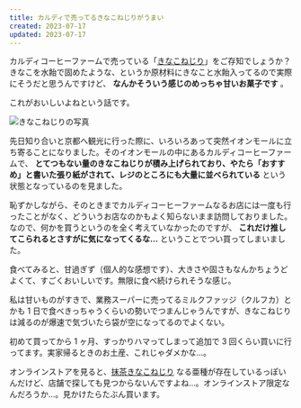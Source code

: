 ```yaml
---
title: カルディで売ってるきなこねじりがうまい
created: 2023-07-17
updated: 2023-07-17
---
```


カルディコーヒーファームで売っている「[きなこねじり](https://www.kaldi.co.jp/ec/pro/disp/1/4571347775976)」をご存知でしょうか？きなこを水飴で固めたような、というか原材料にきなこと水飴入ってるので実際にそうだと思うんですけど、 **なんかそういう感じのめっちゃ甘いお菓子です** 。

これがおいしいよねという話です。

![きなこねじりの写真](0ea5b695-6a36-4633-aa8a-96d6bbd84100)

先日知り合いと京都へ観光に行った際に、いろいろあって突然イオンモールに立ち寄ることになりました。そのイオンモールの中にあるカルディコーヒーファームで、 **とてつもない量のきなこねじりが積み上げられており、やたら「おすすめ」と書いた張り紙がされて、レジのところにも大量に並べられている** という状態となっているのを見ました。

恥ずかしながら、そのときまでカルディコーヒーファームなるお店には一度も行ったことがなく、どういうお店なのかもよく知らないまま訪問しておりました。なので、何かを買うというのを全く考えていなかったのですが、 **これだけ推してこられるとさすがに気になってくるな…** ということでつい買ってしまいました。

食べてみると、甘過ぎず（個人的な感想です）、大きさや固さもなんかちょうどよくて、すごくおいしいです。無限に食べ続けられそうな感じ。

私は甘いものがすきで、業務スーパーに売ってるミルクファッジ（クルフカ）とかも 1 日で食べきっちゃうくらいの勢いでつまんじゃうんですが、きなこねじりは減るのが爆速で気づいたら袋が空になってるのでよくない。

初めて買ってから 1 ヶ月、すっかりハマってしまって追加で 3 回くらい買いに行ってます。実家帰るときのお土産、これじゃダメかな…。

オンラインストアを見ると、[抹茶きなこねじり](https://www.kaldi.co.jp/ec/pro/disp/1/4571347775983) なる亜種が存在しているっぽいんだけど、店舗で探しても見つからないんですよね…。オンラインストア限定なんだろうか…。見かけたらたぶん買います。
